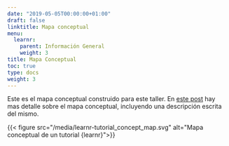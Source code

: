 ```yaml
---
date: "2019-05-05T00:00:00+01:00"
draft: false
linktitle: Mapa conceptual
menu:
  learnr:
    parent: Información General
    weight: 3
title: Mapa Conceptual
toc: true
type: docs
weight: 3
---
```


Este es el mapa conceptual construido para este taller.  En [este post](/post/learnr_concept_map.md) hay mas detalle sobre el mapa conceptual, incluyendo una descripción escrita del mismo.

{{< figure src="/media/learnr-tutorial_concept_map.svg" alt="Mapa conceptual de un tutorial {learnr}">}}
